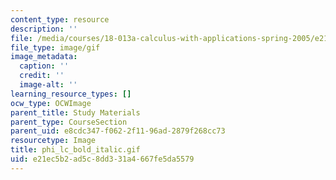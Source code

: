 ```yaml
---
content_type: resource
description: ''
file: /media/courses/18-013a-calculus-with-applications-spring-2005/e21ec5b2ad5c8dd331a4667fe5da5579_phi_lc_bold_italic.gif
file_type: image/gif
image_metadata:
  caption: ''
  credit: ''
  image-alt: ''
learning_resource_types: []
ocw_type: OCWImage
parent_title: Study Materials
parent_type: CourseSection
parent_uid: e8cdc347-f062-2f11-96ad-2879f268cc73
resourcetype: Image
title: phi_lc_bold_italic.gif
uid: e21ec5b2-ad5c-8dd3-31a4-667fe5da5579
---
```

